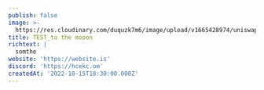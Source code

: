 ```yaml
---
publish: false
image: >-
  https://res.cloudinary.com/duquzk7m6/image/upload/v1665428974/uniswap_b0au1c.png
title: TEST_to the mooon
richtext: |
  somthe
website: 'https://website.is'
discord: 'https://hcekc.om'
createdAt: '2022-10-15T18:30:00.000Z'
---
```


